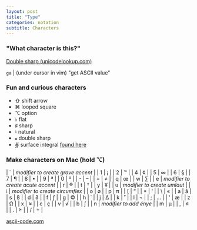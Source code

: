 ```yaml
---
layout: post
title: "Type"
categories: notation
subtitle: Characters
---
```


### "What character is this?"

[Double sharp (unicodelookup.com)](http://unicodelookup.com/#119082)

`ga` | (under cursor in vim) "get ASCII value"


### Fun and curious characters

- ⇧ shift arrow
- ⌘ looped square
- ⌥ option
- ♭ flat
- ♯ sharp
- ♮ natural
- 𝄪 double sharp
- ∯ surface integral [found here](http://www.cs.tut.fi/~jkorpela/math/kbd.html)

### Make characters on Mac (hold ⌥)

| ` | *modifier to create grave accent* |
| 1 | ¡ |
| 2 | ™ |
| 4 | ¢ |
| 5 | ∞ |
| 6 | § |
| 7 | ¶ |
| 8 | • |
| 9 | ª |
| 0 | º |
| - | – |
| = | ≠ |
| q | œ |
| w | ∑ |
| e | *modifier to create acute accent* |
| r | ® |
| t | † |
| y | ¥ |
| u | *modifier to create umlaut* |
| i | *modifier to create circumflex* |
| o | ø |
| p | π |
| [ | “ |
| * | ‘ |
| \ | « |
| a | å |
| s | ß |
| d | ∂ |
| f | ƒ |
| g | © |
| h | ˙ |
| j | ∆ |
| k | ˚ |
| l | ¬ |
| ; | … |
| ' | æ |
| z | Ω |
| x | ≈ |
| c | ç |
| v | √ |
| b | ∫ |
| n | *modifier to add énye* |
| m | µ |
| , | ≤ |
| . | ≥ |
| / | ÷ |


[ascii-code.com](http://ascii-code.com/)
